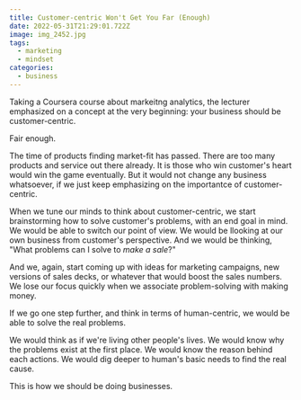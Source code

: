 ```yaml
---
title: Customer-centric Won't Get You Far (Enough)
date: 2022-05-31T21:29:01.722Z
image: img_2452.jpg
tags:
  - marketing
  - mindset
categories:
  - business
---
```

Taking a Coursera course about markeitng analytics, the lecturer emphasized on a concept at the very beginning: your business should be customer-centric.

Fair enough.

The time of products finding market-fit has passed. There are too many products and service out there already. It is those who win customer's heart would win the game eventually. But it would not change any business whatsoever, if we just keep emphasizing on the importantce of customer-centric.

When we tune our minds to think about customer-centric, we start brainstorming how to solve customer's problems, with an end goal in mind. We would be able to switch our point of view. We would be llooking at our own business from customer's perspective. And we would be thinking, "What problems can I solve to *make a sale*?"

And we, again, start coming up with ideas for marketing campaigns, new versions of sales decks, or whatever that would boost the sales numbers. We lose our focus quickly when we associate problem-solving with making money.

If we go one step further, and think in terms of human-centric, we would be able to solve the real problems.

We would think as if we're living other people's lives. We would know why the problems exist at the first place. We would know the reason behind each actions. We would dig deeper to human's basic needs to find the real cause.

This is how we should be doing businesses.
